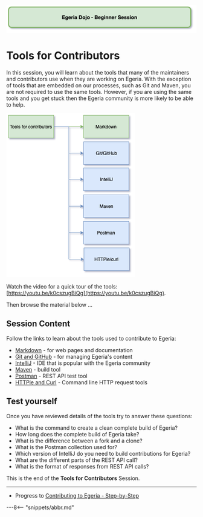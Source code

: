<!-- SPDX-License-Identifier: CC-BY-4.0 -->
<!-- Copyright Contributors to the ODPi Egeria project 2020. -->

![Green - Beginner sessions](egeria-dojo-session-coding-green-beginner-session.png)

# Tools for Contributors

In this session, you will learn about the tools that many of the maintainers and contributors
use when they are working on Egeria.
With the exception of tools that are embedded on our processes, such as Git and Maven,
you are not required to use the same tools.
However, if you are using the same tools and you get stuck
then the Egeria community is more likely to be able to help.

![Tools for Contributors](egeria-dojo-day-2-2-tools-for-contributors.png)

Watch the video for a quick tour of the tools: [https://youtu.be/k0cszugBiQg](https://youtu.be/k0cszugBiQg).

Then browse the material below ...

## Session Content

Follow the links to learn about the tools used to contribute to Egeria:

* [Markdown](../../../developer-resources/tools/Markdown.md) - for web pages and documentation
* [Git and GitHub](../../../developer-resources/tools/Git-GitHub.md) - for managing Egeria's content
* [IntelliJ](../../../developer-resources/tools/IntelliJ.md) - IDE that is popular with the Egeria community
* [Maven](../../../developer-resources/tools/Maven.md) - build tool
* [Postman](../../../developer-resources/tools/Postman.md) - REST API test tool
* [HTTPie and Curl](../../../developer-resources/tools/HTTPie-Curl.md) - Command line HTTP request tools

## Test yourself

Once you have reviewed details of the tools try to answer these questions:

* What is the command to create a clean complete build of Egeria?
* How long does the complete build of Egeria take?
* What is the difference between a fork and a clone?
* What is the Postman collection used for?
* Which version of IntelliJ do you need to build contributions for Egeria?
* What are the different parts of the REST API call?
* What is the format of responses from REST API calls?

This is the end of the **Tools for Contributors** Session.

----
* Progress to [Contributing to Egeria - Step-by-Step](egeria-dojo-day-2-3-contribution-to-egeria.md)


---8<-- "snippets/abbr.md"
